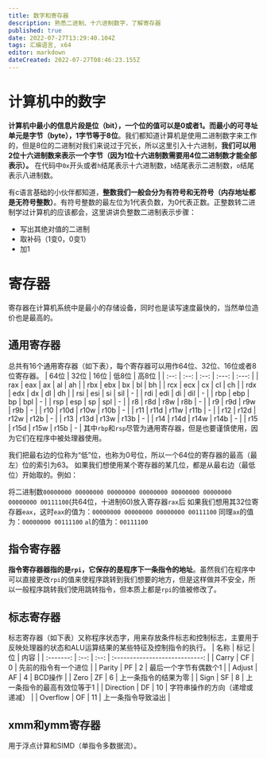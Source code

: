 ```yaml
---
title: 数字和寄存器
description: 熟悉二进制、十六进制数字，了解寄存器
published: true
date: 2022-07-27T13:29:40.104Z
tags: 汇编语言, x64
editor: markdown
dateCreated: 2022-07-27T08:46:23.155Z
---
```


# 计算机中的数字
**计算机中最小的信息片段是位（bit），一个位的值可以是0或者1。而最小的可寻址单元是字节（byte），1字节等于8位**。我们都知道计算机是使用二进制数字来工作的，但是8位的二进制对我们来说过于冗长，所以这里引入十六进制，**我们可以用2位十六进制数来表示一个字节（因为1位十六进制数需要用4位二进制数才能全部表示）。**
在代码中`0x`开头或者`h`结尾表示十六进制数，`b`结尾表示二进制数，`o`结尾表示八进制数。

有c语言基础的小伙伴都知道，**整数我们一般会分为有符号和无符号（内存地址都是无符号整数）**。有符号整数的最左位为1代表负数，为0代表正数。正整数转二进制学过计算机的应该都会，这里讲讲负整数二进制表示步骤：
-  写出其绝对值的二进制
- 取补码（1变0，0变1）
- 加1

# 寄存器
寄存器在计算机系统中是最小的存储设备，同时也是读写速度最快的，当然单位造价也是最高的。

## 通用寄存器
总共有16个通用寄存器（如下表），每个寄存器可以用作64位、32位、16位或者8位寄存器。
| 64位 | 32位 | 16位 | 低8位 | 高8位 |
| :--: | :--: | :--: | :---: | :---: |
| rax  | eax  |  ax  |  al   |  ah   |
| rbx  | ebx  |  bx  |  bl   |  bh   |
| rcx  | ecx  |  cx  |  cl   |  ch   |
| rdx  | edx  |  dx  |  dl   |  dh   |
| rsi  | esi  |  si  |  sil  |   -   |
| rdi  | edi  |  di  |  dil  |   -   |
| rbp  | ebp  |  bp  |  bpl  |   -   |
| rsp  | esp  |  sp  |  spl  |   -   |
|  r8  | r8d  | r8w  |  r8b  |   -   |
|  r9  | r9d  | r9w  |  r9b  |   -   |
| r10  | r10d | r10w | r10b  |   -   |
| r11  | r11d | r11w | r11b  |   -   |
| r12  | r12d | r12w | r12b  |   -   |
| r13  | r13d | r13w | r13b  |   -   |
| r14  | r14d | r14w | r14b  |   -   |
| r15  | r15d | r15w | r15b  |   -   |
其中`rbp`和`rsp`尽管为通用寄存器，但是也要谨慎使用，因为它们在程序中被处理器使用。

我们把最右边的位称为“低”位，也称为0号位，所以一个64位的寄存器的最高（最左）位的索引为63。
如果我们想使用某个寄存器的某几位，都是从最右边（最低位）开始取的。例如：

将二进制数`00000000 00000000 00000000 00000000 00000000 00000000 00000000 00111100`(共64位，十进制60)放入寄存器`rax`后
如果我们想用其32位寄存器`eax`，这时`eax`的值为：`00000000 00000000 00000000 00111100`
同理`ax`的值为：`00000000 00111100`
`al`的值为：`00111100`

## 指令寄存器
**指令寄存器器指的是`rpi`，它保存的是程序下一条指令的地址**。虽然我们在程序中可以直接更改`rpi`的值来使程序跳转到我们想要的地方，但是这样做并不安全，所以一般程序跳转我们使用跳转指令，但本质上都是`rpi`的值被修改了。

## 标志寄存器
标志寄存器（如下表）又称程序状态字，用来存放条件标志和控制标志，主要用于反映处理器的状态和ALU运算结果的某些特征及控制指令的执行。
|   名称    | 标记 |  位  |              内容              |
| :-------: | :--: | :--: | :----------------------------: |
|   Carry   |  CF  |  0   |      先前的指令有一个进位      |
|  Parity   |  PF  |  2   |     最后一个字节有偶数个1      |
|  Adjust   |  AF  |  4   |            BCD操作             |
|   Zero    |  ZF  |  6   |      上一条指令的结果为零      |
|   Sign    |  SF  |  8   |  上一条指令的最高有效位等于1   |
| Direction |  DF  |  10  | 字符串操作的方向（递增或递减） |
| Overflow  |  OF  |  11  |       上一条指令导致溢出       |

## xmm和ymm寄存器
用于浮点计算和SIMD（单指令多数据流）。